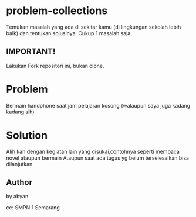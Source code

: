 # problem-collections
Temukan masalah yang ada di sekitar kamu (di lingkungan sekolah lebih baik) dan tentukan solusinya. 
Cukup 1 masalah saja.

## IMPORTANT!
Lakukan Fork repositori ini, bukan clone.

# Problem
Bermain handphone saat jam pelajaran kosong
(walaupun saya juga kadang kadang sih)
# Solution
Alih kan dengan kegiatan lain yang disukai,contohnya seperti membaca novel ataupun bermain
Ataupun saat ada tugas yg belum terselesaikan bisa dilanjutkan

## Author
by abyan 

cc: SMPN 1 Semarang
